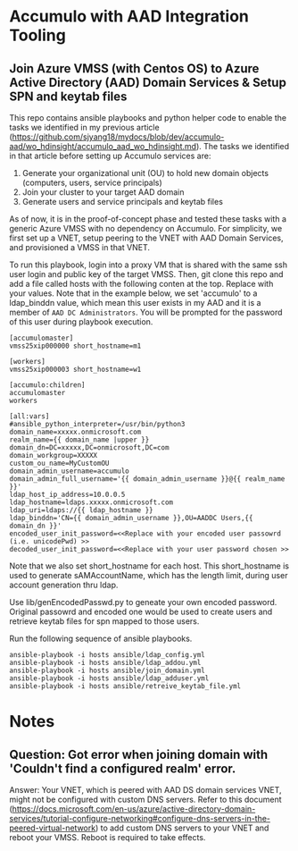 # Accumulo with AAD Integration Tooling

## Join Azure VMSS (with Centos OS) to Azure Active Directory (AAD) Domain Services & Setup SPN and keytab files
This repo contains ansible playbooks and python helper code to enable the tasks we identified in my previous article (https://github.com/sjyang18/mydocs/blob/dev/accumulo-aad/wo_hdinsight/accumulo_aad_wo_hdinsight.md). The tasks we identified in that article before setting up Accumulo services are: 
1. Generate your organizational unit (OU) to hold new domain objects (computers, users, service principals) 
2. Join your cluster to your target AAD domain
3. Generate users and service principals and keytab files

As of now, it is in the proof-of-concept phase and tested these tasks with a generic Azure VMSS with no dependency on Accumulo. For simplicity, we first set up a VNET, setup peering to the VNET with AAD Domain Services, and provisioned a VMSS in that VNET. 

To run this playbook, login into a proxy VM that is shared with the same ssh user login and public key of the target VMSS. Then, git clone this repo and add a file called hosts with the following conten at the top. Replace with your values. Note that in the example below, we set 'accumulo' to a ldap_binddn value, which mean this user exists in my AAD and it is a member of `AAD DC Administrators`. You will be prompted for the password of this user during playbook execution.

```
[accumulomaster]
vmss25xip000000 short_hostname=m1

[workers]
vmss25xip000003 short_hostname=w1

[accumulo:children]
accumulomaster
workers

[all:vars]
#ansible_python_interpreter=/usr/bin/python3
domain_name=xxxxx.onmicrosoft.com
realm_name={{ domain_name |upper }}
domain_dn=DC=xxxxx,DC=onmicrosoft,DC=com
domain_workgroup=XXXXX
custom_ou_name=MyCustomOU
domain_admin_username=accumulo
domain_admin_full_username='{{ domain_admin_username }}@{{ realm_name }}'
ldap_host_ip_address=10.0.0.5
ldap_hostname=ldaps.xxxxx.onmicrosoft.com
ldap_uri=ldaps://{{ ldap_hostname }}
ldap_binddn='CN={{ domain_admin_username }},OU=AADDC Users,{{ domain_dn }}'
encoded_user_init_password=<<Replace with your encoded user passowrd (i.e. unicodePwd) >>
decoded_user_init_password=<<Replace with your user password chosen >>
```

Note that we also set short_hostname for each host. This short_hostname is used to generate sAMAccountName, which has the length limit, during user account generation thru ldap. 

Use lib/genEncodedPasswd.py to geneate your own encoded password. Original passowrd and encoded one would be used to create users and retrieve keytab files for spn mapped to those users.

Run the following sequence of ansible playbooks.

```
ansible-playbook -i hosts ansible/ldap_config.yml
ansible-playbook -i hosts ansible/ldap_addou.yml
ansible-playbook -i hosts ansible/join_domain.yml
ansible-playbook -i hosts ansible/ldap_adduser.yml
ansible-playbook -i hosts ansible/retreive_keytab_file.yml
```

# Notes

## Question: Got error when joining domain with 'Couldn't find a configured realm' error.

Answer: Your VNET, which is peered with AAD DS domain services VNET, might not be configured with custom DNS servers. Refer to this document (https://docs.microsoft.com/en-us/azure/active-directory-domain-services/tutorial-configure-networking#configure-dns-servers-in-the-peered-virtual-network) to add custom DNS servers to your VNET and reboot your VMSS. Reboot is required to take effects.


